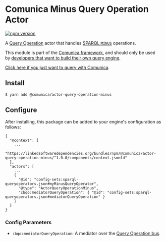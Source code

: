 # Comunica Minus Query Operation Actor

[![npm version](https://badge.fury.io/js/%40comunica%2Factor-query-operation-minus.svg)](https://www.npmjs.com/package/@comunica/actor-query-operation-minus)

A [Query Operation](https://github.com/comunica/comunica/tree/master/packages/bus-query-operation) actor that handles [SPARQL `MINUS`](https://www.w3.org/TR/sparql11-query/#neg-notexists-minus) operations.

This module is part of the [Comunica framework](https://github.com/comunica/comunica),
and should only be used by [developers that want to build their own query engine](https://comunica.dev/docs/modify/).

[Click here if you just want to query with Comunica](https://comunica.dev/docs/query/).

## Install

```bash
$ yarn add @comunica/actor-query-operation-minus
```

## Configure

After installing, this package can be added to your engine's configuration as follows:
```text
{
  "@context": [
    ...
    "https://linkedsoftwaredependencies.org/bundles/npm/@comunica/actor-query-operation-minus/^1.0.0/components/context.jsonld"  
  ],
  "actors": [
    ...
    {
      "@id": "config-sets:sparql-queryoperators.json#myMinusQueryOperator",
      "@type": "ActorQueryOperationMinus",
      "cbqo:mediatorQueryOperation": { "@id": "config-sets:sparql-queryoperators.json#mediatorQueryOperation" }
    }
  ]
}
```

### Config Parameters

* `cbqo:mediatorQueryOperation`: A mediator over the [Query Operation bus](https://github.com/comunica/comunica/tree/master/packages/bus-query-operation).
